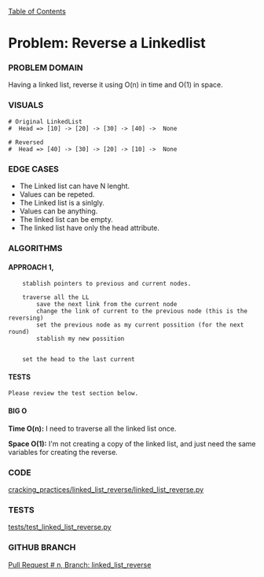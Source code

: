 [Table of Contents](../../README.md)

# Problem: Reverse a Linkedlist

<!-- [Whiteboard approach](x_x) -->

### PROBLEM DOMAIN
Having a linked list, reverse it using O(n) in time and O(1) in space.

### VISUALS

```
# Original LinkedList
#  Head => [10] -> [20] -> [30] -> [40] ->  None

# Reversed
#  Head => [40] -> [30] -> [20] -> [10] ->  None

```

### EDGE CASES

- The Linked list can have N lenght.
- Values can be repeted.
- The Linked list is a sinlgly.
- Values can be anything.
- The linked list can be empty.
- The linked list have only the head attribute.

### ALGORITHMS

#### APPROACH 1,

```
    stablish pointers to previous and current nodes.

    traverse all the LL
        save the next link from the current node
        change the link of current to the previous node (this is the reversing)
        set the previous node as my current possition (for the next round)
        stablish my new possition


    set the head to the last current

```

#### TESTS

```
Please review the test section below.
```

#### BIG O

**Time O(n):** I need to traverse all the linked list once.

**Space O(1):** I'm not creating a copy of the linked list, and just need the same variables for creating the reverse.

### CODE

[cracking_practices/linked_list_reverse/linked_list_reverse.py](linked_list_reverse.py)

### TESTS

[tests/test_linked_list_reverse.py](../../tests/test_linked_list_reverse.py)

### GITHUB BRANCH

[Pull Request # n, Branch: linked_list_reverse](https://github.com/ilealm/cracking-practices/pull/91)
